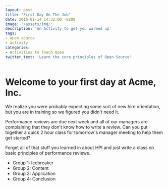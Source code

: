 ```yaml
---
layout: post
title: "First Day On The Job"
date: 2016-01-14 14:32:00 -0200
image: '/assets/img/'
description: 'An Activity to get you warmed up'
tags:
- open source
- activity
categories:
- Activities to Teach Open
twitter_text: 'Learn the core principles of Open Source'
---
```


# Welcome to your first day at Acme, Inc.

We realize you were probably expecting some sort of new hire orientation, but you are in training so we figured you didn't need it.

Performance reviews are due next week and all of our managers are complaining that they don't know how to write a review. Can you put together a quick 2 hour class for tomorrow's manager meeting to help them get started?

Forget all of that stuff you learned in about HPI and just write a class on basic principles of performance reviews.

- Group 1: Icebreaker
- Group 2: Content
- Group 3: Application
- Group 4: Conclusion
